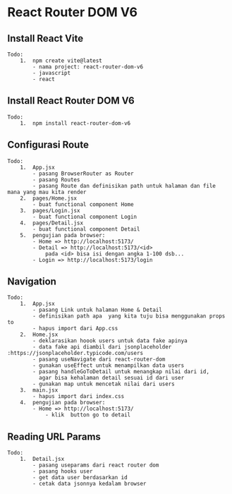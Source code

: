# React Router DOM V6

## Install React Vite

    Todo:
        1.  npm create vite@latest
            - nama project: react-router-dom-v6
            - javascript
            - react

## Install React Router DOM V6

    Todo:
        1.  npm install react-router-dom-v6

## Configurasi Route

    Todo:
        1.  App.jsx
            - pasang BrowserRouter as Router
            - pasang Routes
            - pasang Route dan definisikan path untuk halaman dan file mana yang mau kita render
        2.  pages/Home.jsx
            - buat functional component Home
        3.  pages/Login.jsx
            - buat functional component Login
        4.  pages/Detail.jsx
            - buat functional component Detail
        5.  pengujian pada browser:
            - Home => http://localhost:5173/
            - Detail => http://localhost:5173/<id>
                pada <id> bisa isi dengan angka 1-100 dsb...
            - Login => http://localhost:5173/login

## Navigation

    Todo:
        1.  App.jsx
            - pasang Link untuk halaman Home & Detail
            - definisikan path apa  yang kita tuju bisa menggunakan props to
            - hapus import dari App.css
        2.  Home.jsx
            - deklarasikan hoook users untuk data fake apinya
            - data fake api diambil dari jsonplaceholder :https://jsonplaceholder.typicode.com/users
            - pasang useNavigate dari react-router-dom
            - gunakan useEffect untuk menampilkan data users
            - pasang handleGoToDetail untuk menangkap nilai dari id,
              agar bisa kehalaman detail sesuai id dari user
            - gunakan map untuk mencetak nilai dari users
        3.  main.jsx
            - hapus import dari index.css
        4.  pengujian pada browser:
            - Home => http://localhost:5173/
                - klik  button go to detail

## Reading URL Params

    Todo:
        1.  Detail.jsx
            - pasang useparams dari react router dom
            - pasang hooks user
            - get data user berdasarkan id
            - cetak data jsonnya kedalam browser

